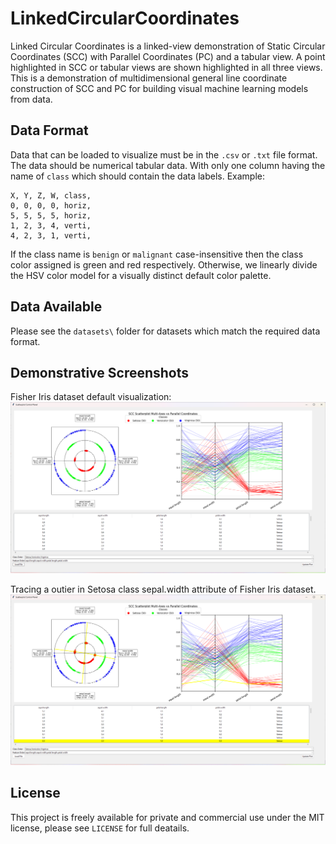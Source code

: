 # LinkedCircularCoordinates

Linked Circular Coordinates is a linked-view demonstration of Static Circular Coordinates (SCC) with Parallel Coordinates (PC) and a tabular view. A point highlighted in SCC or tabular views are shown highlighted in all three views. This is a demonstration of multidimensional general line coordinate construction of SCC and PC for building visual machine learning models from data.

## Data Format

Data that can be loaded to visualize must be in the `.csv` or `.txt` file format. The data should be numerical tabular data. With only one column having the name of `class` which should contain the data labels. Example:

```csv
X, Y, Z, W, class,
0, 0, 0, 0, horiz,
5, 5, 5, 5, horiz,
1, 2, 3, 4, verti,
4, 2, 3, 1, verti,
```

If the class name is `benign` or `malignant` case-insensitive then the class color assigned is green and red respectively. Otherwise, we linearly divide the HSV color model for a visually distinct default color palette.

## Data Available

Please see the `datasets\` folder for datasets which match the required data format.

## Demonstrative Screenshots

Fisher Iris dataset default visualization:
![Demo screenshot of Iris dataset](screenshots/demo_iris.png)

Tracing a outier in Setosa class sepal.width attribute of Fisher Iris dataset.
![Demo screenshot of Iris dataset](screenshots/demo_iris_outlier.png)

## License

This project is freely available for private and commercial use under the MIT license, please see `LICENSE` for full deatails.
